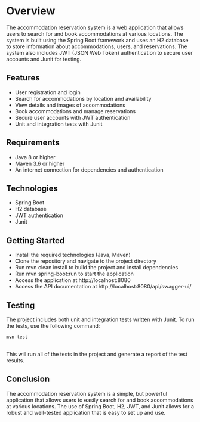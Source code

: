<h1>Overview</h1>
The accommodation reservation system is a web application that allows users to search for and book accommodations at various locations. The system is built using the Spring Boot framework and uses an H2 database to store information about accommodations, users, and reservations. The system also includes JWT (JSON Web Token) authentication to secure user accounts and Junit for testing.
<br>
<h2>Features</h2>
<ul>
   <li>User registration and login</li>
   <li>Search for accommodations by location and availability</li>
   <li>View details and images of accommodations</li>
   <li>Book accommodations and manage reservations</li>
   <li>Secure user accounts with JWT authentication</li>
   <li>Unit and integration tests with Junit</li>
 </ul>
<h2>Requirements</h2> 
 <ul>
   <li>Java 8 or higher</li>
   <li>Maven 3.6 or higher</li>
   <li>An internet connection for dependencies and authentication</li>
 </ul>
   
<h2>Technologies</h2>
<ul>
   <li>Spring Boot</li>
   <li>H2 database</li>
   <li>JWT authentication</li>
   <li>Junit</li>
</ul>

<h2>Getting Started</h2>
<ul>
   <li>Install the required technologies (Java, Maven)</li>
   <li>Clone the repository and navigate to the project directory</li>
   <li>Run mvn clean install to build the project and install dependencies</li>
   <li>Run mvn spring-boot:run to start the application</li>
   <li>Access the application at http://localhost:8080</li>
   <li>Access the API documentation at http://localhost:8080/api/swagger-ui/</li>
</ul>

<h2>Testing</h2>
The project includes both unit and integration tests written with Junit. To run the tests, use the following command:

```
mvn test
```
<br>
This will run all of the tests in the project and generate a report of the test results.

<h2>Conclusion</h2>
The accommodation reservation system is a simple, but powerful application that allows users to easily search for and book accommodations at various locations. The use of Spring Boot, H2, JWT, and Junit allows for a robust and well-tested application that is easy to set up and use.
